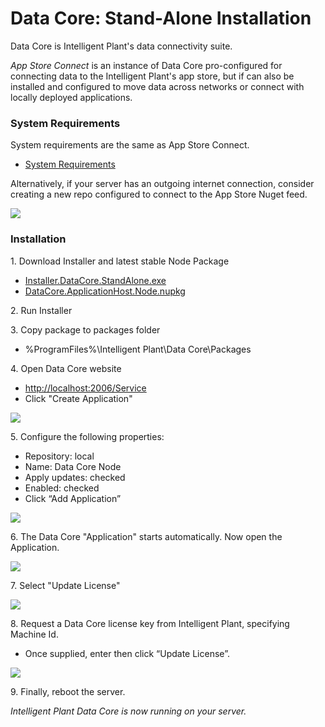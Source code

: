 # Data Core: Stand-Alone Installation

Data Core is Intelligent Plant's data connectivity suite.

*App Store Connect* is an instance of Data Core pro-configured for
connecting data to the Intelligent Plant's app store, but if can also be
installed and configured to move data across networks or connect with
locally deployed applications.

### System Requirements

System requirements are the same as App Store Connect.

  - [System Requirements](/App_Store_Connect/System%20Requirements)

Alternatively, if your server has an outgoing internet connection,
consider creating a new repo configured to connect to the App Store
Nuget feed.

![](/data_core/datacoreinstall06.png)

### Installation

1\. Download Installer and latest stable Node Package

  - [Installer.DataCore.StandAlone.exe](https://appstore.intelligentplant.com/nuget/downloads/Installer.DataCore.StandAlone.exe)
  - [DataCore.ApplicationHost.Node.nupkg](https://appstore.intelligentplant.com/NuGet/api/v2/package/DataCore.ApplicationHost.Node/3.2.15000)

2\. Run Installer

3\. Copy package to packages folder

  - %ProgramFiles%\\Intelligent Plant\\Data Core\\Packages

4\. Open Data Core website

  - <http://localhost:2006/Service>
  - Click "Create Application"

![](/data_core/datacoreinstall01.png)

5\. Configure the following properties:

  - Repository: local
  - Name: Data Core Node
  - Apply updates: checked
  - Enabled: checked
  - Click “Add Application”

![](/data_core/datacoreinstall02.png)

6\. The Data Core "Application" starts automatically. Now open the
Application.

![](/data_core/datacoreinstall03.png)

7\. Select "Update License"

![](/data_core/datacoreinstall04.png)

8\. Request a Data Core license key from Intelligent Plant, specifying
Machine Id.

  - Once supplied, enter then click “Update License”.

![](/data_core/datacoreinstall05.png)

9\. Finally, reboot the server.

*Intelligent Plant Data Core is now running on your server.*
